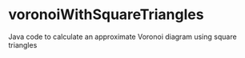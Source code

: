 # voronoiWithSquareTriangles
Java code to calculate an approximate Voronoi diagram using square triangles
